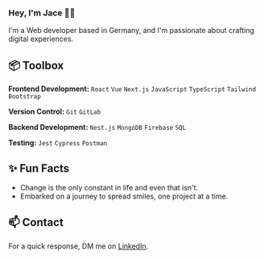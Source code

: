 ### Hey, I'm Jace  👋🏽

I'm a Web developer based in Germany, and I'm passionate about crafting digital experiences. 
 
## 📦 Toolbox

**Frontend Development:** `React` `Vue` `Next.js` `JavaScript` `TypeScript` `Tailwind` `Bootstrap`
 
**Version Control:** `Git` `GitLab`

**Backend Development:** `Nest.js` `MongoDB` `Firebase` `SQL` 

**Testing:** `Jest` `Cypress` `Postman`

 
## ✨ Fun Facts 

- Change is the only constant in life and even that isn't.
- Embarked on a journey to spread smiles, one project at a time.

## 📫 Contact

 For a quick response, DM me on [LinkedIn](https://www.linkedin.com/in/chukwuka-ezerioha/). 
